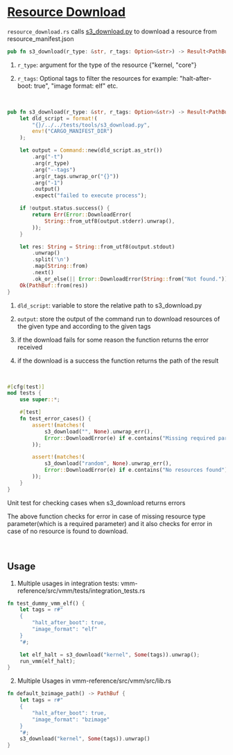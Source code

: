 # [Resource Download](/vmm-reference/src/utils/src/resource_download.rs)

`resource_download.rs` calls [s3_download.py](/vmm-reference/tests/tools/s3_download.py) to download a resource from resource_manifest.json

``` rs
pub fn s3_download(r_type: &str, r_tags: Option<&str>) -> Result<PathBuf, Error>
```

1. `r_type`: argument for the type of the resource {"kernel, "core"}

2. `r_tags`: Optional tags to filter the resources for example: "halt-after-boot: true",  "image format: elf" etc.

<br>

```rs
pub fn s3_download(r_type: &str, r_tags: Option<&str>) -> Result<PathBuf, Error> {
    let dld_script = format!(
        "{}/../../tests/tools/s3_download.py",
        env!("CARGO_MANIFEST_DIR")
    );

    let output = Command::new(dld_script.as_str())
        .arg("-t")
        .arg(r_type)
        .arg("--tags")
        .arg(r_tags.unwrap_or("{}"))
        .arg("-1")
        .output()
        .expect("failed to execute process");

    if !output.status.success() {
        return Err(Error::DownloadError(
            String::from_utf8(output.stderr).unwrap(),
        ));
    }

    let res: String = String::from_utf8(output.stdout)
        .unwrap()
        .split('\n')
        .map(String::from)
        .next()
        .ok_or_else(|| Error::DownloadError(String::from("Not found.")))?;
    Ok(PathBuf::from(res))
}
```

1. `dld_script`: variable to store the relative path to s3_download.py

2. `output`: store the output of the command run to download resources of the given type and according to the given tags

3. if the download fails for some reason the function returns the error received

4. if the download is a success the function returns the path of the result

<br>

```rs
#[cfg(test)]
mod tests {
    use super::*;

    #[test]
    fn test_error_cases() {
        assert!(matches!(
            s3_download("", None).unwrap_err(),
            Error::DownloadError(e) if e.contains("Missing required parameter")
        ));

        assert!(matches!(
            s3_download("random", None).unwrap_err(),
            Error::DownloadError(e) if e.contains("No resources found")
        ));
    }
}
```

Unit test for checking cases when s3_download returns errors

The above function checks for error in case of missing resource type parameter(which is a required parameter) and it also checks for error in case of no resource is found to download.

<br>

## Usage

1. Multiple usages in integration tests: vmm-reference/src/vmm/tests/integration_tests.rs

```rs
fn test_dummy_vmm_elf() {
    let tags = r#"
    {
        "halt_after_boot": true,
        "image_format": "elf"
    }
    "#;

    let elf_halt = s3_download("kernel", Some(tags)).unwrap();
    run_vmm(elf_halt);
}
```
2. Multiple Usages in vmm-reference/src/vmm/src/lib.rs

```rs
fn default_bzimage_path() -> PathBuf {
    let tags = r#"
    {
        "halt_after_boot": true,
        "image_format": "bzimage"
    }
    "#;
    s3_download("kernel", Some(tags)).unwrap()
}
```